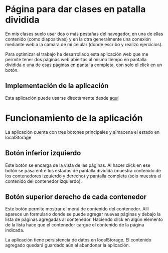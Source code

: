 # Página para dar clases en patalla dividida

En mis clases suelo usar dos o más pestañas del navegador, en una de ellas contenido (como diapositivas) y en la otra generalmente una conexión mediante web a la camara de mi celular (donde escribo y realizo ejercicios).

Para optimizar el trabajo he desarrollado esta aplicación web que me permite tener dos páginas web abiertas al mismo tiempo en pantalla dividida o una de esas páginas en pantalla completa, con solo el click en un botón.

## Implementación de la aplicación

Esta aplicación puede usarse directamente desde [aquí](https://clase-cesarariet.netlify.app/)

# Funcionamiento de la aplicación

La aplicación cuenta con tres botones principales y almacena el estado en localStorage

## Botón inferior izquierdo

Este botón se encarga de la vista de las páginas. Al hacer click en ese botón se pasa entre los estados de pantalla dividida (muestra contenido de los contenedores izquierdo y derecho) y pantalla completa (solo muestra el contenido del contenedor izquierdo).

## Botón superior derecho de cada contenedor

Este botón permite mostrar el menú de contenido del contenedor. Allí aparece un formulario donde se puede agregar nuevas páginas y debajo la lista de páginas agregadas al contenedor. Haciendo click en algún elemento de la lista hace que el contenedor cargue el contenido de la página indicada.

La aplicación tiene persistencia de datos en localStorage. El contenido agregado quedará guardado aún al abandonar la aplicación.

